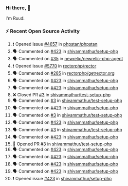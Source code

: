 ### Hi there, 👋

I'm Ruud.
 
### :zap: Recent Open Source Activity

<!--START_SECTION:activity-->
1. ❗️ Opened issue [#4657](https://github.com/phpstan/phpstan/issues/4657) in [phpstan/phpstan](https://github.com/phpstan/phpstan)
2. 🗣 Commented on [#423](https://github.com/shivammathur/setup-php/issues/423) in [shivammathur/setup-php](https://github.com/shivammathur/setup-php)
3. 🗣 Commented on [#35](https://github.com/newrelic/newrelic-php-agent/issues/35) in [newrelic/newrelic-php-agent](https://github.com/newrelic/newrelic-php-agent)
4. ❗️ Opened issue [#5770](https://github.com/rectorphp/rector/issues/5770) in [rectorphp/rector](https://github.com/rectorphp/rector)
5. 🗣 Commented on [#285](https://github.com/rectorphp/getrector.org/issues/285) in [rectorphp/getrector.org](https://github.com/rectorphp/getrector.org)
6. 🗣 Commented on [#423](https://github.com/shivammathur/setup-php/issues/423) in [shivammathur/setup-php](https://github.com/shivammathur/setup-php)
7. 🗣 Commented on [#423](https://github.com/shivammathur/setup-php/issues/423) in [shivammathur/setup-php](https://github.com/shivammathur/setup-php)
8. ❌ Closed PR [#3](https://github.com/shivammathur/test-setup-php/pull/3) in [shivammathur/test-setup-php](https://github.com/shivammathur/test-setup-php)
9. 🗣 Commented on [#3](https://github.com/shivammathur/test-setup-php/issues/3) in [shivammathur/test-setup-php](https://github.com/shivammathur/test-setup-php)
10. 🗣 Commented on [#423](https://github.com/shivammathur/setup-php/issues/423) in [shivammathur/setup-php](https://github.com/shivammathur/setup-php)
11. 🗣 Commented on [#3](https://github.com/shivammathur/test-setup-php/issues/3) in [shivammathur/test-setup-php](https://github.com/shivammathur/test-setup-php)
12. 🗣 Commented on [#423](https://github.com/shivammathur/setup-php/issues/423) in [shivammathur/setup-php](https://github.com/shivammathur/setup-php)
13. 🗣 Commented on [#3](https://github.com/shivammathur/test-setup-php/issues/3) in [shivammathur/test-setup-php](https://github.com/shivammathur/test-setup-php)
14. 🗣 Commented on [#423](https://github.com/shivammathur/setup-php/issues/423) in [shivammathur/setup-php](https://github.com/shivammathur/setup-php)
15. 💪 Opened PR [#3](https://github.com/shivammathur/test-setup-php/pull/3) in [shivammathur/test-setup-php](https://github.com/shivammathur/test-setup-php)
16. 🗣 Commented on [#423](https://github.com/shivammathur/setup-php/issues/423) in [shivammathur/setup-php](https://github.com/shivammathur/setup-php)
17. 🗣 Commented on [#423](https://github.com/shivammathur/setup-php/issues/423) in [shivammathur/setup-php](https://github.com/shivammathur/setup-php)
18. 🗣 Commented on [#423](https://github.com/shivammathur/setup-php/issues/423) in [shivammathur/setup-php](https://github.com/shivammathur/setup-php)
19. 🗣 Commented on [#423](https://github.com/shivammathur/setup-php/issues/423) in [shivammathur/setup-php](https://github.com/shivammathur/setup-php)
20. ❗️ Opened issue [#423](https://github.com/shivammathur/setup-php/issues/423) in [shivammathur/setup-php](https://github.com/shivammathur/setup-php)
<!--END_SECTION:activity-->
